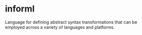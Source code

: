 informl
=======

Language for defining abstract syntax transformations that can be employed across a variety of languages and platforms.